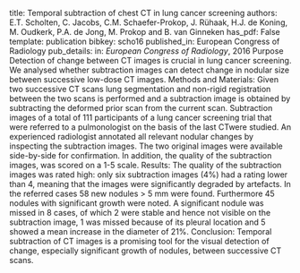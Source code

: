 title: Temporal subtraction of chest CT in lung cancer screening
authors: E.T. Scholten, C. Jacobs, C.M. Schaefer-Prokop, J. Rühaak, H.J. de Koning, M. Oudkerk, P.A. de Jong, M. Prokop and B. van Ginneken
has_pdf: False
template: publication
bibkey: scho16
published_in: European Congress of Radiology
pub_details: in: <i>European Congress of Radiology</i>, 2016
Purpose Detection of change between CT images is crucial in lung cancer screening. We analysed whether subtraction images can detect change in nodular size between successive low-dose CT images. Methods and Materials: Given two successive CT scans lung segmentation and non-rigid registration between the two scans is performed and a subtraction image is obtained by subtracting the deformed prior scan from the current scan. Subtraction images of a total of 111 participants of a lung cancer screening trial that were referred to a pulmonologist on the basis of the last CTwere studied. An experienced radiologist annotated all relevant nodular changes by inspecting the subtraction images. The two original images were available side-by-side for confirmation. In addition, the quality of the subtraction images, was scored on a 1-5 scale. Results: The quality of the subtraction images was rated high: only six subtraction images (4\%) had a rating lower than 4, meaning that the images were significantly degraded by artefacts. In the referred cases 58 new nodules > 5 mm were found. Furthermore 45 nodules with significant growth were noted. A significant nodule was missed in 8 cases, of which 2 were stable and hence not visible on the subtraction image, 1 was missed because of its pleural location and 5 showed a mean increase in the diameter of 21\%. Conclusion: Temporal subtraction of CT images is a promising tool for the visual detection of change, especially significant growth of nodules, between successive CT scans.

